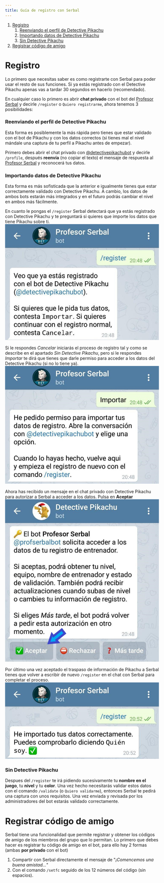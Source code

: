 ```yaml
---
title: Guía de registro con Serbal
---
```

1. [Registro](#registro)
    1. [Reenviando el perfil de Detective Pikachu](#reenviando-el-perfil-de-detective-pikachu)
    2. [Importando datos de Detective Pikachu](#importando-datos-de-detective-pikachu)
    3. [Sin Detective Pikachu](#sin-detective-pikachu)
2. [Registrar código de amigo](#registrar-código-de-amigo)  
    
    
# Registro
Lo primero que necesitas saber es como registrarte con Serbal para poder usar el resto de sus funciones. Si ya estás registrado con el Detective Pikachu apenas vas a tardar 30 segundos en hacerlo (recomendado).  

En cualquier caso lo primero es abrir **chat privado** con el bot del [Profesor Serbal](https://t.me/profserbalbot) y decirle `/register` o `Quiero registrarme`, ahora tenemos 3 posibilidades:

### Reenviando el perfil de Detective Pikachu
Esta forma es posiblemente la más rápida pero tienes que estar validado con el bot de Pikachu y con los datos correctos (si tienes mal el nivel mándale una captura de tu perfil a Pikachu antes de empezar).  

Primero debes abrir el chat privado con [@detectivepikachubot](https://t.me/detectivepikachubot) y decirle `/profile`, después **reenvía** (no copiar el texto) el mensaje de respuesta al [Profesor Serbal](https://t.me/profserbalbot) y reconocerá tus datos.

### Importando datos de Detective Pikachu
Esta forma es más sofisticada que la anterior e igualmente tienes que estar correctamente validado con Detective Pikachu. A cambio, los datos de ambos bots estarán más integrados y en el futuro podrás cambiar el nivel en ambos más fácilmente.  

En cuanto le pongas el `/register` Serbal detectará que ya estás registrado con Detective Pikachu y te preguntará si quieres que importe los datos que tiene Pikachu sobre ti.
![registro_1.jpg](images/registro_1.jpg)

Si le respondes *Cancelar* iniciarás el proceso de registro tal y como se describe en el apartado *Sin Detective Pikachu*, pero si le respondes *Importar* te dirá que tienes que darle permiso para acceder a los datos del Detective Pikachu (si no lo tiene ya).
![registro_2.jpg](images/registro_2.jpg)

Ahora has recibido un mensaje en el chat privado con Detective Pikachu para autorizar a Serbal a acceder a los datos. Pulsa en **Aceptar**
![registro_3.jpg](images/registro_3.jpg)

Por último una vez aceptado el traspaso de información de Pikachu a Serbal tienes que volver a escribir de nuevo `/register` en el chat con Serbal para completar el proceso.
![registro_4.jpg](images/registro_4.jpg)

### Sin Detective Pikachu
Despues del `/register` te irá pidiendo sucesivamente tu **nombre en el juego**, tu **nivel** y tu **color**. Una vez hecho necesitarás validar estos datos con el comando `/validate` (o `Quiero validarme`), entonces Serbal te pedirá una captura con unos requisitos. Una vez enviada y revisada por los administradores del bot estarás validado correctamente.

# Registrar código de amigo
Serbal tiene una funcionalidad que permite registrar y obtener los códigos de amigo de los miembros del grupo que lo permitan. 
Lo primero que debes hacer es registrar tu código de amigo en el bot, para ello hay 2 formas (ambas **por privado** con el bot)
1. Compartir con Serbal directamente el mensaje de "*¡Comencemos una buena amistad...*"
2. Con el comando `/setfc` seguido de los 12 números del código (sin espacios).

